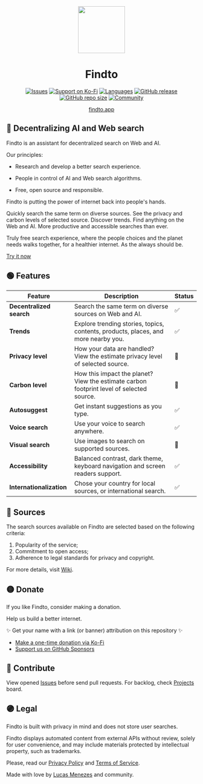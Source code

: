 <div align="center">
<a href="https://findto.app/?utm_source=findto_repo">
<img height="124" src="https://findto.app/icon.svg">
</a>
</div>

<h1 align="center">Findto</h1>

<p align="center">
<a href="https://github.com/lucasm/findto/issues" target="_blank"><img alt="Issues" src="https://img.shields.io/github/issues/lucasm/findto?color=ff9393&logo=github&logoColor=white"></a>
<a href="https://ko-fi.com/findto" target="_blank"><img alt="Support on Ko-Fi" src="https://img.shields.io/badge/donate-$0,5-ffff8b?logo=kofi&logoColor=white"></a>
<a href="https://github.com/lucasm/findto/wiki" target="_blank"><img alt="Languages" src="https://img.shields.io/badge/translations-2-82cdff?logo=json&logoColor=white"></a>
<a href="https://github.com/lucasm/findto/releases" target="_blank"><img alt="GitHub release" src="https://img.shields.io/github/v/release/lucasm/findto?label=version&color=71f8ce&logo=github&logoColor=white"></a>
<a href="https://github.com/lucasm/findto" target="_blank"><img alt="GitHub repo size" src="https://img.shields.io/github/repo-size/lucasm/findto?label=size&color=71f8ce&logo=github&logoColor=white"></a>
<a href="https://discord.gg/gEDm5MU6pq" target="_blank"><img alt="Community" src="https://img.shields.io/discord/866829154032812073?color=d0abff&label=members&logo=discord&logoColor=white"></a>
</p>

<p align="center">
<a href="https://findto.app/?utm_source=findto_repo" target="_blank">findto.app</a>
 <br>
</p>

## 🔎 Decentralizing AI and Web search

Findto is an assistant for decentralized search on Web and AI.

Our principles:

- Research and develop a better search experience.

- People in control of AI and Web search algorithms.

- Free, open source and responsible.

Findto is putting the power of internet back into people's hands.

Quickly search the same term on diverse sources. See the privacy and carbon levels of selected source. Discover trends. Find anything on the Web and AI. More productive and accessible searches than ever.

Truly free search experience, where the people choices and the planet needs walks together, for a healthier internet. As the always should be.

[Try it now](https://findto.app/?utm_source=findto_repo)

## 🟢 Features

| Feature                  | Description                                                                              | Status |
| ------------------------ | ---------------------------------------------------------------------------------------- | ------ |
| **Decentralized search** | Search the same term on diverse sources on Web and AI.                                   | ✅     |
| **Trends**               | Explore trending stories, topics, contents, products, places, and more nearby you.       | ✅     |
| **Privacy level**        | How your data are handled? View the estimate privacy level of selected source.           | 🔧     |
| **Carbon level**         | How this impact the planet? View the estimate carbon footprint level of selected source. | 🔧     |
| **Autosuggest**          | Get instant suggestions as you type.                                                     | ✅     |
| **Voice search**         | Use your voice to search anywhere.                                                       | ✅     |
| **Visual search**        | Use images to search on supported sources.                                               | 🔧     |
| **Accessibility**        | Balanced contrast, dark theme, keyboard navigation and screen readers support.           | ✅     |
| **Internationalization** | Chose your country for local sources, or international search.                           | ✅     |

## 🔴 Sources

The search sources available on Findto are selected based on the following criteria:

1. Popularity of the service;
2. Commitment to open access;
3. Adherence to legal standards for privacy and copyright.

For more details, visit [Wiki](https://github.com/lucasm/findto/wiki).

## 🟡 Donate

If you like Findto, consider making a donation.

Help us build a better internet.

✨ Get your name with a link (or banner) attribution on this repository ✨

- [Make a one-time donation via Ko-Fi](https://ko-fi.com/findto)
- [Support us on GitHub Sponsors](https://github.com/sponsors/lucasm)

## 🔵 Contribute

View opened [Issues](https://github.com/lucasm/findto/issues) before send pull requests. For backlog, check [Projects](https://github.com/lucasm/findto/projects) board.

## 🟣 Legal

Findto is built with privacy in mind and does not store user searches.

Findto displays automated content from external APIs without review, solely for user convenience, and may include materials protected by intellectual property, such as trademarks.

Please, read our [Privacy Policy](https://findto.app/privacy) and [Terms of Service](https://findto.app/terms).

Made with love by [Lucas Menezes](https://lucasm.dev/?utm_source=findto_app) and community.
